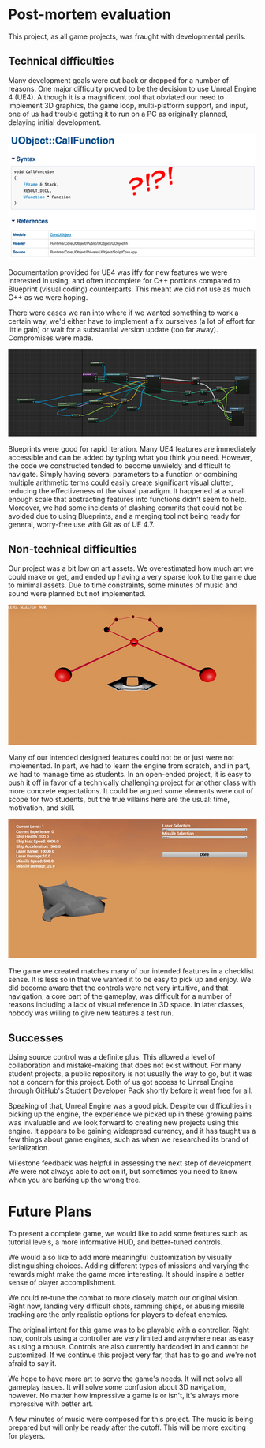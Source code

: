 
# Post-mortem evaluation

This project, as all game projects, was fraught with developmental perils.

## Technical difficulties

Many development goals were cut back or dropped for a number of reasons. One
major difficulty proved to be the decision to use Unreal Engine 4 (UE4).
Although it is a magnificent tool that obviated our need to implement 3D
graphics, the game loop, multi-platform support, and input, one of us had
trouble getting it to run on a PC as originally planned, delaying initial
development.

![This function no docstring](sodoweusethisor.jpg?raw=true)

Documentation provided for UE4 was iffy for new features we were interested
in using, and often incomplete for C++ portions compared to Blueprint (visual
coding) counterparts. This meant we did not use as much C++ as we were hoping.

There were cases we ran into where if we wanted something to work a certain
way, we'd either have to implement a fix ourselves (a lot of effort for little
gain) or wait for a substantial version update (too far away). Compromises were
made.

![This code draws the reticle in the middle of the screen.](spaghetti.jpg?raw=true)

Blueprints were good for rapid iteration. Many UE4 features are immediately
accessible and can be added by typing what you think you need. However, the
code we constructed tended to become unwieldy and difficult to navigate. Simply
having several parameters to a function or combining multiple arithmetic terms
could easily create significant visual clutter, reducing the effectiveness of
the visual paradigm. It happened at a small enough scale that abstracting
features into functions didn't seem to help. Moreover, we had some incidents
of clashing commits that could not be avoided due to using Blueprints, and a
merging tool not being ready for general, worry-free use with Git as of UE 4.7.

## Non-technical difficulties

Our project was a bit low on art assets. We overestimated how much art we could
make or get, and ended up having a very sparse look to the game due to minimal
assets. Due to time constraints, some minutes of music and sound were planned
but not implemented.

![In a perfect world, we'd know what these orbs mean just by looking.](missionselect.jpg?raw=true)

Many of our intended designed features could not be or just were not
implemented. In part, we had to learn the engine from scratch, and in part, we
had to manage time as students. In an open-ended project, it is easy to push
it off in favor of a technically challenging project for another class with
more concrete expectations. It could be argued some elements were out of scope
for two students, but the true villains here are the usual: time, motivation,
and skill.

![We wanted more options to mess with than what you see here.](shipshape.jpg?raw=true)

The game we created matches many of our intended features in a checklist sense.
It is less so in that we wanted it to be easy to pick up and enjoy. We did
become aware that the controls were not very intuitive, and that navigation, a
core part of the gameplay, was difficult for a number of reasons including a
lack of visual reference in 3D space. In later classes, nobody was willing to
give new features a test run.

## Successes

Using source control was a definite plus. This allowed a level of collaboration
and mistake-making that does not exist without. For many student projects, a
public repository is not usually the way to go, but it was not a concern for
this project. Both of us got access to Unreal Engine through GitHub's Student
Developer Pack shortly before it went free for all.

Speaking of that, Unreal Engine was a good pick. Despite our difficulties in
picking up the engine, the experience we picked up in these growing pains was
invaluable and we look forward to creating new projects using this engine. It
appears to be gaining widespread currency, and it has taught us a few things
about game engines, such as when we researched its brand of serialization.

Milestone feedback was helpful in assessing the next step of development. We
were not always able to act on it, but sometimes you need to know when you are
barking up the wrong tree.

# Future Plans

To present a complete game, we would like to add some features such as tutorial
levels, a more informative HUD, and better-tuned controls.

We would also like to add more meaningful customization by visually
distinguishing choices. Adding different types of missions and varying the
rewards might make the game more interesting. It should inspire a better sense
of player accomplishment.

We could re-tune the combat to more closely match our original vision. Right
now, landing very difficult shots, ramming ships, or abusing missile tracking
are the only realistic options for players to defeat enemies.

The original intent for this game was to be playable with a controller. Right
now, controls using a controller are very limited and anywhere near as easy
as using a mouse. Controls are also currently hardcoded in and cannot be
customized. If we continue this project very far, that has to go and we're not
afraid to say it.

We hope to have more art to serve the game's needs. It will not solve all
gameplay issues. It will solve some confusion about 3D navigation, however.
No matter how impressive a game is or isn't, it's always more impressive with
better art.

A few minutes of music were composed for this project. The music is being
prepared but will only be ready after the cutoff. This will be more exciting
for players.
